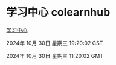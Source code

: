 # 学习中心 colearnhub
[学习中心](http://219.139.197.74:56308/colearnhub/)

2024年 10月 30日 星期三 19:20:02 CST

2024年 10月 30日 星期三 11:20:02 GMT

